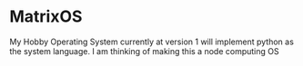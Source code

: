 MatrixOS
========

My Hobby Operating System currently at version 1 will implement python as the system language.
I am thinking of making this a node computing OS



